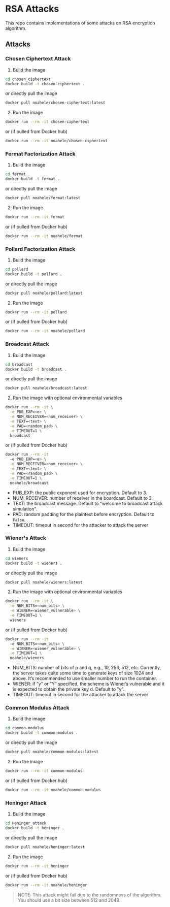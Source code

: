 # RSA Attacks

This repo contains implementations of some attacks on RSA encryption algorithm.

## Attacks

### Chosen Ciphertext Attack

1. Build the image

```sh
cd chosen_ciphertext
docker build -t chosen-ciphertext .
```
or directly pull the image

```sh
docker pull noahele/chosen-ciphertext:latest
```

2. Run the image

```sh
docker run --rm -it chosen-ciphertext
```
or (if pulled from Docker hub)
```sh
docker run --rm -it noahele/chosen-ciphertext
```


### Fermat Factorization Attack

1. Build the image

```sh
cd fermat
docker build -t fermat .
```
or directly pull the image

```sh
docker pull noahele/fermat:latest
```

2. Run the image

```sh
docker run --rm -it fermat
```
or (if pulled from Docker hub)
```sh
docker run --rm -it noahele/fermat
```

### Pollard Factorization Attack

1. Build the image

```sh
cd pollard
docker build -t pollard .
```
or directly pull the image

```sh
docker pull noahele/pollard:latest
```

2. Run the image

```sh
docker run --rm -it pollard
```
or (if pulled from Docker hub)
```sh
docker run --rm -it noahele/pollard
```

### Broadcast Attack

1. Build the image

```sh
cd broadcast
docker build -t broadcast .
```
or directly pull the image

```sh
docker pull noahele/broadcast:latest
```

2. Run the image with optional environmental variables
```sh
docker run --rm -it \
  -e PUB_EXP=<e> \
  -e NUM_RECEIVER=<num_receiver> \
  -e TEXT=<text> \
  -e PAD=<random_pad> \
  -e TIMEOUT=1 \
  broadcast
```
or (if pulled from Docker hub)
```sh
docker run --rm -it
  -e PUB_EXP=<e> \
  -e NUM_RECEIVER=<num_receiver> \
  -e TEXT=<text> \
  -e PAD=<random_pad> \
  -e TIMEOUT=1 \
  noahele/broadcast
```

 - PUB_EXP: the public exponent used for encryption. Default to 3.
 - NUM_RECEIVER: number of receiver in the boardcast. Default to 3.
 - TEXT: the broadcast message. Default to "welcome to broadcast attack simulation".
 - PAD: random padding for the plaintext before encryption. Default to `False`.
 - TIMEOUT: timeout in second for the attacker to attack the server

### Wiener's Attack

1. Build the image

```sh
cd wieners
docker build -t wieners .
```
or directly pull the image

```sh
docker pull noahele/wieners:latest
```

2. Run the image with optional environmental variables
```sh
docker run --rm -it \
  -e NUM_BITS=<num_bits> \
  -e WIENER=<wiener_vulnerable> \
  -e TIMEOUT=1 \
  wieners
```
or (if pulled from Docker hub)
```sh
docker run --rm -it
  -e NUM_BITS=<num_bits> \
  -e WIENER=<wiener_vulnerable> \
  -e TIMEOUT=1 \
  noahele/wieners
```
 - NUM_BITS: number of bits of p and q, e.g., 10, 256, 512, etc. Currently,
the server takes quite some time to generate keys of size 1024 and
above. It’s recommended to use smaller number to run the container.
 - WIENER: if ”y” or ”Y” specified, the scheme is Wiener’s vulnerable
and it is expected to obtain the private key d. Default to ”y”.
 - TIMEOUT: timeout in second for the attacker to attack the server

### Common Modulus Attack

1. Build the image

```sh
cd common-modulus
docker build -t common-modulus .
```
or directly pull the image

```sh
docker pull noahele/common-modulus:latest
```

2. Run the image

```sh
docker run --rm -it common-modulus
```
or (if pulled from Docker hub)
```sh
docker run --rm -it noahele/common-modulus
```

### Heninger Attack

1. Build the image

```sh
cd Heninger_attack
docker build -t heninger .
```
or directly pull the image

```sh
docker pull noahele/heninger:latest
```

2. Run the image

```sh
docker run --rm -it heninger
```
or (if pulled from Docker hub)
```sh
docker run --rm -it noahele/heninger
```

> NOTE: This attack might fail due to the randomness of the algorithm. You should use a bit size between 512 and 2048.
